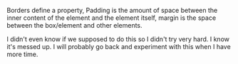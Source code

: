 Borders  define a property, Padding is the amount of space between the inner content of the element and the element itself,  margin is the space between the box/element and other elements.

I didn't even know if we supposed to do this so I didn't try very hard. I know it's messed up. I will probably go back and experiment with this when I have more time.
